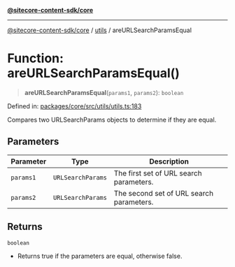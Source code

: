 [**@sitecore-content-sdk/core**](../../README.md)

***

[@sitecore-content-sdk/core](../../README.md) / [utils](../README.md) / areURLSearchParamsEqual

# Function: areURLSearchParamsEqual()

> **areURLSearchParamsEqual**(`params1`, `params2`): `boolean`

Defined in: [packages/core/src/utils/utils.ts:183](https://github.com/Sitecore/xmc-jss-dev/blob/3310bf85cd80a18385c6608a4a61e0c1446ff89e/packages/core/src/utils/utils.ts#L183)

Compares two URLSearchParams objects to determine if they are equal.

## Parameters

| Parameter | Type | Description |
| ------ | ------ | ------ |
| `params1` | `URLSearchParams` | The first set of URL search parameters. |
| `params2` | `URLSearchParams` | The second set of URL search parameters. |

## Returns

`boolean`

- Returns true if the parameters are equal, otherwise false.
